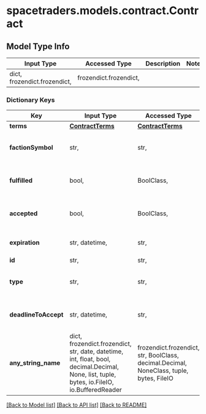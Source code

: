 # spacetraders.models.contract.Contract

## Model Type Info
Input Type | Accessed Type | Description | Notes
------------ | ------------- | ------------- | -------------
dict, frozendict.frozendict,  | frozendict.frozendict,  |  | 

### Dictionary Keys
Key | Input Type | Accessed Type | Description | Notes
------------ | ------------- | ------------- | ------------- | -------------
**terms** | [**ContractTerms**](ContractTerms.md) | [**ContractTerms**](ContractTerms.md) |  | 
**factionSymbol** | str,  | str,  | The symbol of the faction that this contract is for. | 
**fulfilled** | bool,  | BoolClass,  | Whether the contract has been fulfilled | if omitted the server will use the default value of False
**accepted** | bool,  | BoolClass,  | Whether the contract has been accepted by the agent | if omitted the server will use the default value of False
**expiration** | str, datetime,  | str,  | Deprecated in favor of deadlineToAccept | value must conform to RFC-3339 date-time
**id** | str,  | str,  |  | 
**type** | str,  | str,  |  | must be one of ["PROCUREMENT", "TRANSPORT", "SHUTTLE", ] 
**deadlineToAccept** | str, datetime,  | str,  | The time at which the contract is no longer available to be accepted | [optional] value must conform to RFC-3339 date-time
**any_string_name** | dict, frozendict.frozendict, str, date, datetime, int, float, bool, decimal.Decimal, None, list, tuple, bytes, io.FileIO, io.BufferedReader | frozendict.frozendict, str, BoolClass, decimal.Decimal, NoneClass, tuple, bytes, FileIO | any string name can be used but the value must be the correct type | [optional]

[[Back to Model list]](../../README.md#documentation-for-models) [[Back to API list]](../../README.md#documentation-for-api-endpoints) [[Back to README]](../../README.md)

